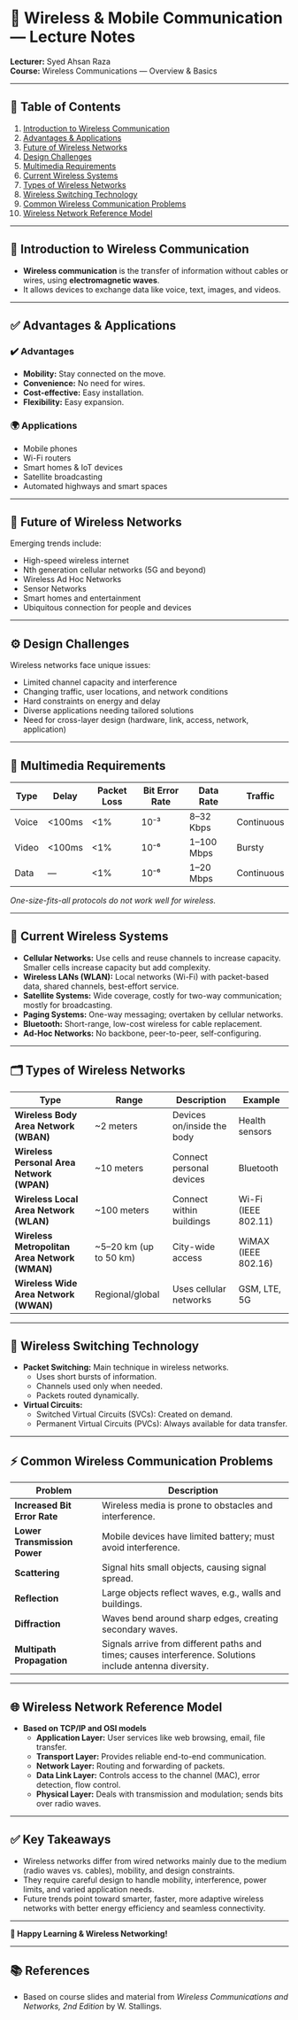 # 📡 Wireless & Mobile Communication — Lecture Notes

**Lecturer:** Syed Ahsan Raza  
**Course:** Wireless Communications — Overview & Basics

---

## 📖 Table of Contents

1. [Introduction to Wireless Communication](#introduction-to-wireless-communication)
2. [Advantages & Applications](#advantages--applications)
3. [Future of Wireless Networks](#future-of-wireless-networks)
4. [Design Challenges](#design-challenges)
5. [Multimedia Requirements](#multimedia-requirements)
6. [Current Wireless Systems](#current-wireless-systems)
7. [Types of Wireless Networks](#types-of-wireless-networks)
8. [Wireless Switching Technology](#wireless-switching-technology)
9. [Common Wireless Communication Problems](#common-wireless-communication-problems)
10. [Wireless Network Reference Model](#wireless-network-reference-model)

---

## 📡 Introduction to Wireless Communication

- **Wireless communication** is the transfer of information without cables or wires, using **electromagnetic waves**.
- It allows devices to exchange data like voice, text, images, and videos.

---

## ✅ Advantages & Applications

### ✔️ Advantages

- **Mobility:** Stay connected on the move.
- **Convenience:** No need for wires.
- **Cost-effective:** Easy installation.
- **Flexibility:** Easy expansion.

### 🌍 Applications

- Mobile phones
- Wi-Fi routers
- Smart homes & IoT devices
- Satellite broadcasting
- Automated highways and smart spaces

---

## 🔮 Future of Wireless Networks

Emerging trends include:

- High-speed wireless internet
- Nth generation cellular networks (5G and beyond)
- Wireless Ad Hoc Networks
- Sensor Networks
- Smart homes and entertainment
- Ubiquitous connection for people and devices

---

## ⚙️ Design Challenges

Wireless networks face unique issues:

- Limited channel capacity and interference
- Changing traffic, user locations, and network conditions
- Hard constraints on energy and delay
- Diverse applications needing tailored solutions
- Need for cross-layer design (hardware, link, access, network, application)

---

## 🎥 Multimedia Requirements

| Type  | Delay  | Packet Loss | Bit Error Rate | Data Rate  | Traffic    |
|-------|--------|--------------|----------------|------------|------------|
| Voice | <100ms | <1%          | 10⁻³           | 8–32 Kbps  | Continuous |
| Video | <100ms | <1%          | 10⁻⁶           | 1–100 Mbps | Bursty     |
| Data  | —      | <1%          | 10⁻⁶           | 1–20 Mbps  | Continuous |

*One-size-fits-all protocols do not work well for wireless.*

---

## 📡 Current Wireless Systems

- **Cellular Networks:** Use cells and reuse channels to increase capacity. Smaller cells increase capacity but add complexity.
- **Wireless LANs (WLAN):** Local networks (Wi-Fi) with packet-based data, shared channels, best-effort service.
- **Satellite Systems:** Wide coverage, costly for two-way communication; mostly for broadcasting.
- **Paging Systems:** One-way messaging; overtaken by cellular networks.
- **Bluetooth:** Short-range, low-cost wireless for cable replacement.
- **Ad-Hoc Networks:** No backbone, peer-to-peer, self-configuring.

---

## 🗂️ Types of Wireless Networks

| Type  | Range | Description | Example |
|-------|-------|--------------|---------|
| **Wireless Body Area Network (WBAN)** | ~2 meters | Devices on/inside the body | Health sensors |
| **Wireless Personal Area Network (WPAN)** | ~10 meters | Connect personal devices | Bluetooth |
| **Wireless Local Area Network (WLAN)** | ~100 meters | Connect within buildings | Wi-Fi (IEEE 802.11) |
| **Wireless Metropolitan Area Network (WMAN)** | ~5–20 km (up to 50 km) | City-wide access | WiMAX (IEEE 802.16) |
| **Wireless Wide Area Network (WWAN)** | Regional/global | Uses cellular networks | GSM, LTE, 5G |

---

## 🔀 Wireless Switching Technology

- **Packet Switching:** Main technique in wireless networks.
  - Uses short bursts of information.
  - Channels used only when needed.
  - Packets routed dynamically.
- **Virtual Circuits:**
  - Switched Virtual Circuits (SVCs): Created on demand.
  - Permanent Virtual Circuits (PVCs): Always available for data transfer.

---

## ⚡ Common Wireless Communication Problems

| Problem | Description |
|---------|--------------|
| **Increased Bit Error Rate** | Wireless media is prone to obstacles and interference. |
| **Lower Transmission Power** | Mobile devices have limited battery; must avoid interference. |
| **Scattering** | Signal hits small objects, causing signal spread. |
| **Reflection** | Large objects reflect waves, e.g., walls and buildings. |
| **Diffraction** | Waves bend around sharp edges, creating secondary waves. |
| **Multipath Propagation** | Signals arrive from different paths and times; causes interference. Solutions include antenna diversity.

---

## 🌐 Wireless Network Reference Model

- **Based on TCP/IP and OSI models**
  - **Application Layer:** User services like web browsing, email, file transfer.
  - **Transport Layer:** Provides reliable end-to-end communication.
  - **Network Layer:** Routing and forwarding of packets.
  - **Data Link Layer:** Controls access to the channel (MAC), error detection, flow control.
  - **Physical Layer:** Deals with transmission and modulation; sends bits over radio waves.

---

## ✅ Key Takeaways

- Wireless networks differ from wired networks mainly due to the medium (radio waves vs. cables), mobility, and design constraints.
- They require careful design to handle mobility, interference, power limits, and varied application needs.
- Future trends point toward smarter, faster, more adaptive wireless networks with better energy efficiency and seamless connectivity.

---

**🚀 Happy Learning & Wireless Networking!**

---

## 📚 References

- Based on course slides and material from *Wireless Communications and Networks, 2nd Edition* by W. Stallings.
